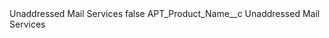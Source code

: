 <?xml version="1.0" encoding="UTF-8"?>
<CustomMetadata xmlns="http://soap.sforce.com/2006/04/metadata" xmlns:xsi="http://www.w3.org/2001/XMLSchema-instance" xmlns:xsd="http://www.w3.org/2001/XMLSchema">
    <label>Unaddressed Mail Services</label>
    <protected>false</protected>
    <values>
        <field>APT_Product_Name__c</field>
        <value xsi:type="xsd:string">Unaddressed Mail Services</value>
    </values>
</CustomMetadata>
